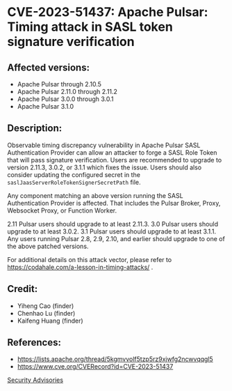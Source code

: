 # CVE-2023-51437: Apache Pulsar: Timing attack in SASL token signature verification 

## Affected versions:

- Apache Pulsar through 2.10.5
- Apache Pulsar 2.11.0 through 2.11.2
- Apache Pulsar 3.0.0 through 3.0.1
- Apache Pulsar 3.1.0

## Description:

Observable timing discrepancy vulnerability in Apache Pulsar SASL Authentication Provider can allow an attacker to forge a SASL Role Token that will pass signature verification.
Users are recommended to upgrade to version 2.11.3, 3.0.2, or 3.1.1 which fixes the issue. Users should also consider updating the configured secret in the `saslJaasServerRoleTokenSignerSecretPath` file.

Any component matching an above version running the SASL Authentication Provider is affected. That includes the Pulsar Broker, Proxy, Websocket Proxy, or Function Worker.

2.11 Pulsar users should upgrade to at least 2.11.3.
3.0 Pulsar users should upgrade to at least 3.0.2.
3.1 Pulsar users should upgrade to at least 3.1.1.
Any users running Pulsar 2.8, 2.9, 2.10, and earlier should upgrade to one of the above patched versions.

For additional details on this attack vector, please refer to  https://codahale.com/a-lesson-in-timing-attacks/ .

## Credit:

- Yiheng Cao (finder)
- Chenhao Lu  (finder)
- Kaifeng Huang (finder)

## References:

- https://lists.apache.org/thread/5kgmvvolf5tzp5rz9xjwfg2ncwvqqgl5
- https://www.cve.org/CVERecord?id=CVE-2023-51437

[Security Advisories](index.md)